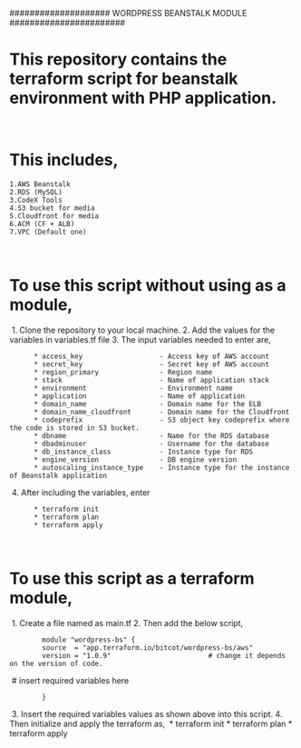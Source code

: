 #################### WORDPRESS BEANSTALK MODULE #######################
​
# This repository contains the terraform script for beanstalk environment with PHP application.
​
# This includes, 
    1.AWS Beanstalk
    2.RDS (MySQL)
    3.CodeX Tools
    4.S3 bucket for media
    5.Cloudfront for media
    6.ACM (CF + ALB)
    7.VPC (Default one)
​
# To use this script without using as a module, 
​
    1. Clone the repository to your local machine.
    2. Add the values for the variables in variables.tf file
    3. The input variables needed to enter are,
     
          * access_key                   - Access key of AWS account
          * secret_key                   - Secret key of AWS account
          * region_primary               - Region name
          * stack                        - Name of application stack
          * environment                  - Environment name
          * application                  - Name of application 
          * domain_name                  - Domain name for the ELB
          * domain_name_cloudfront       - Domain name for the Cloudfront
          * codeprefix                   - S3 object key codeprefix where the code is stored in S3 bucket.
          * dbname                       - Name for the RDS database
          * dbadminuser                  - Username for the database
          * db_instance_class            - Instance type for RDS
          * engine_version               - DB engine version
          * autoscaling_instance_type    - Instance type for the instance of Beanstalk application 
​
    4. After including the variables, enter
            
          * terraform init
          * terraform plan
          * terraform apply 
​
# To use this script as a terraform module, 
​
    1. Create a file named as main.tf
    2. Then add the below script,
       
            module "wordpress-bs" {
            source  = "app.terraform.io/bitcot/wordpress-bs/aws"
            version = "1.0.9"                        # change it depends on the version of code.
​
            # insert required variables here    
            
            }
​
    3. Insert the required variables values as shown above into this script.
    4. Then initialize and apply the terraform as,
​
            * terraform init
            * terraform plan 
            * terraform apply 
